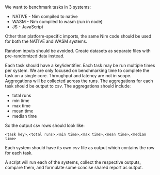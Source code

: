 We want to benchmark tasks in 3 systems:
- NATIVE - Nim compiled to native
- WASM   - Nim compiled to wasm (run in node)
- JS     - JavaScript

Other than platform-specific imports, the same Nim code should be used for both the NATIVE and WASM systems.

Random inputs should be avoided. Create datasets as separate files with pre-randomized data instead.

Each task should have a key/identifier.
Each task may be run multiple times per system.
We are only focused on benchmarking time to complete the task on a single core.
Throughput and latency are not in scope.
Aggregations will be collected across the runs.
The aggregations for each task should be output to csv.
The aggregations should include:
- total runs
- min time
- max time
- mean time
- median time

So the output csv rows should look like:
```
<task key>,<total runs>,<min time>,<max time>,<mean time>,<median time>
```

Each system should have its own csv file as output which contains the row for each task.

A script will run each of the systems, collect the respective outputs, compare them, and formulate some concise shared report as output.
